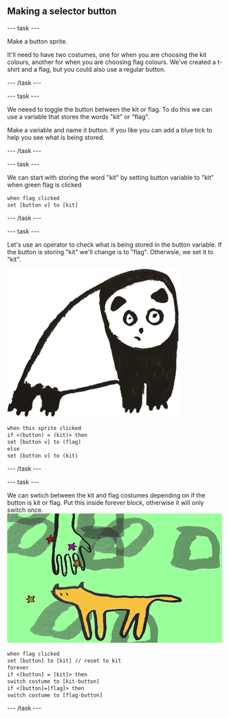 ## Making a selector button

--- task ---

Make a button sprite. 

It'll need to have two costumes, one for when you are choosing the kit colours, another for when you are choosing flag colours. We've created a t-shirt and a flag, but you could also use a regular button. 

--- /task ---


--- task ---

We neeed to toggle the button between the kit or flag. To do this we can use a variable that stores the words "kit" or "flag". 

Make a variable and name it button. If you like you can add a blue tick to help you see what is being stored. 

--- /task ---


--- task ---

We can start with storing the word "kit" by setting button variable to "kit" when green flag is clicked 

```blocks3
when flag clicked
set [button v] to [kit]
```

--- /task ---


--- task ---

Let's use an operator to check what is being stored in the button variable. If the button is storing "kit" we'll change is to "flag". Otherwsie, we set it to "kit".

![panda](images/panda.png)

```blocks3
when this sprite clicked
if <(button) = (kit)> then
set [button v] to (flag)
else
set [button v] to (kit)
```

--- /task ---


--- task ---

We can swtich between the kit and flag costumes depending on if the button is kit or flag. Put this inside forever block, otherwise it will only switch once. 
![cat](images/cat.gif)

```blocks3
when flag clicked
set [button] to [kit] // reset to kit
forever
if <[button] = [kit]> then
switch costume to [kit-button]
if <[button]=[flag]> then
switch costume to [flag-button]
```

--- /task ---
